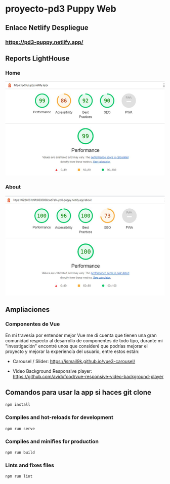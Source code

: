 # proyecto-pd3 Puppy Web

## Enlace Netlify Despliegue

### https://pd3-puppy.netlify.app/

## Reports LightHouse

### Home

![Report Home Lighthouse](./doc/home-lighthouse.jpg)

### About

![Report About Lighthouse](./doc/about-lighthouse.jpg)

## Ampliaciones

### Componentes de Vue
En mi travesía por entender mejor Vue me di cuenta que tienen una gran comunidad respecto al desarrollo de componentes de todo tipo, durante mi "investigación" encontré unos que consideré que podrías mejorar el proyecto y mejorar la experiencía del usuario, entre estos están:

- Carousel / Slider: https://ismail9k.github.io/vue3-carousel/

- Video Background Responsive player: https://github.com/avidofood/vue-responsive-video-background-player

## Comandos para usar la app si haces git clone

```
npm install
```

### Compiles and hot-reloads for development
```
npm run serve
```

### Compiles and minifies for production
```
npm run build
```

### Lints and fixes files
```
npm run lint
```
